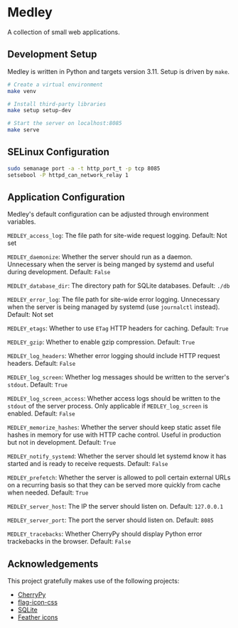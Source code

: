# Medley

A collection of small web applications.

## Development Setup

Medley is written in Python and targets version 3.11. Setup is driven by `make`.

```sh
# Create a virtual environment
make venv

# Install third-party libraries
make setup setup-dev

# Start the server on localhost:8085
make serve
```

## SELinux Configuration

```sh
sudo semanage port -a -t http_port_t -p tcp 8085
setsebool -P httpd_can_network_relay 1
```

## Application Configuration

Medley's default configuration can be adjusted through environment
variables.

`MEDLEY_access_log`: The file path for site-wide request
logging. Default: Not set

`MEDLEY_daemonize`: Whether the server should run as a daemon.
Unnecessary when the server is being manged by systemd and useful
during development. Default: `False`

`MEDLEY_database_dir`: The directory path for SQLite
databases. Default: `./db`

`MEDLEY_error_log`: The file path for site-wide error
logging. Unnecessary when the server is being managed by
systemd (use `journalctl` instead). Default: Not set

`MEDLEY_etags`: Whether to use `ETag` HTTP headers for caching.
Default: `True`

`MEDLEY_gzip`: Whether to enable gzip compression. Default: `True`

`MEDLEY_log_headers`: Whether error logging should include HTTP
request headers. Default: `False`

`MEDLEY_log_screen`: Whether log messages should be written to the
server's `stdout`. Default: `True`

`MEDLEY_log_screen_access`: Whether access logs should be written to
the `stdout` of the server process. Only applicable if
`MEDLEY_log_screen` is enabled. Default: `False`

`MEDLEY_memorize_hashes`: Whether the server should keep static asset
file hashes in memory for use with HTTP cache control. Useful in
production but not in development. Default: `True`

`MEDLEY_notify_systemd`: Whether the server should let systemd know it
has started and is ready to receive requests. Default: `False`

`MEDLEY_prefetch`: Whether the server is allowed to poll certain
external URLs on a recurring basis so that they can be served more
quickly from cache when needed. Default: `True`

`MEDLEY_server_host`: The IP the server should listen
on. Default: `127.0.0.1`

`MEDLEY_server_port`: The port the server should listen
on. Default: `8085`

`MEDLEY_tracebacks`: Whether CherryPy should display
Python error trackebacks in the browser. Default: `False`


## Acknowledgements

This project gratefully makes use of the following projects:

* [CherryPy](https://cherrypy.org/)
* [flag-icon-css](http://flag-icon-css.lip.is/)
* [SQLite](https://sqlite.org/)
* [Feather icons](https://feathericons.com)
